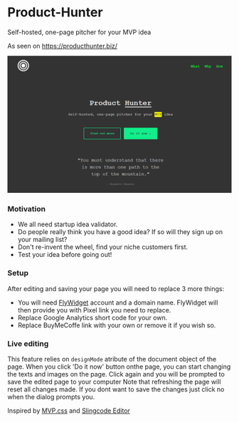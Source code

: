 # Product-Hunter
Self-hosted, one-page pitcher for your MVP idea

As seen on https://producthunter.biz/

![Screenshot](screenshot.png)

### Motivation
- We all need startup idea validator.
- Do people really think you have a good idea? If so will they sign up on your mailing list?
- Don't re-invent the wheel, find your niche customers first.
- Test your idea before going out!


### Setup
After editing and saving your page you will need to replace 3 more things:
- You will need <a href="https://flywidgets.com/">FlyWidget</a> account and a domain name. FlyWidget will then provide you with Pixel link you need to replace.
- Replace Google Analytics short code for your own.
- Replace BuyMeCoffe link with your own or remove it if you wish so.


### Live editing
This feature relies on ```designMode``` atribute of the document object of the page.
When you click 'Do it now' button onthe page, you can start changing the texts and images on the page.
Click again and you will be prompted to save the edited page to your computer
Note that refreshing the page will reset all changes made. If you dont want to save the changes just click no when the dialog prompts you. 

Inspired by <a href="https://andybrewer.github.io/mvp/?ref=producthunt">MVP.css</a> and <a href="https://github.com/chr15m/slingcode">Slingcode Editor</a>
